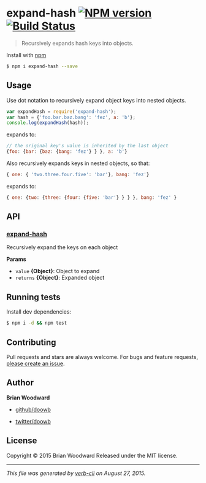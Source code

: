 # expand-hash [![NPM version](https://badge.fury.io/js/expand-hash.svg)](http://badge.fury.io/js/expand-hash)  [![Build Status](https://travis-ci.org/doowb/expand-hash.svg)](https://travis-ci.org/doowb/expand-hash)

> Recursively expands hash keys into objects.

Install with [npm](https://www.npmjs.com/)

```sh
$ npm i expand-hash --save
```

## Usage

Use dot notation to recursively expand object keys into nested objects.

```js
var expandHash = require('expand-hash');
var hash = {'foo.bar.baz.bang': 'fez', a: 'b'};
console.log(expandHash(hash));
```

expands to:

```js
// the original key's value is inherited by the last object
{foo: {bar: {baz: {bang: 'fez'} } }, a: 'b'}
```

Also recursively expands keys in nested objects, so that:

```js
{ one: { 'two.three.four.five': 'bar'}, bang: 'fez'}
```

expands to:

```js
{ one: {two: {three: {four: {five: 'bar'} } } }, bang: 'fez' }
```

## API

### [expand-hash](index.js#L52)

Recursively expand the keys on each object

**Params**

* `value` **{Object}**: Object to expand
* `returns` **{Object}**: Expanded object

## Running tests

Install dev dependencies:

```sh
$ npm i -d && npm test
```

## Contributing

Pull requests and stars are always welcome. For bugs and feature requests, [please create an issue](https://github.com/doowb/expand-hash/issues/new).

## Author

**Brian Woodward**

+ [github/doowb](https://github.com/doowb)
* [twitter/doowb](http://twitter.com/doowb)

## License

Copyright © 2015 Brian Woodward
Released under the MIT license.

***

_This file was generated by [verb-cli](https://github.com/assemble/verb-cli) on August 27, 2015._